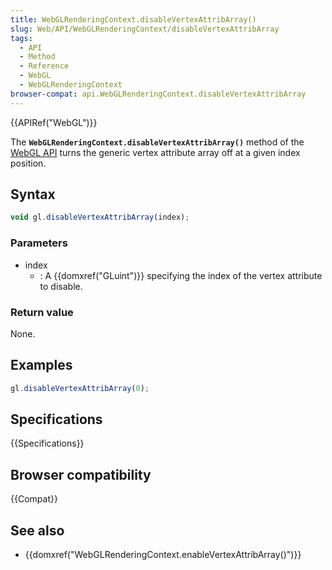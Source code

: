 ```yaml
---
title: WebGLRenderingContext.disableVertexAttribArray()
slug: Web/API/WebGLRenderingContext/disableVertexAttribArray
tags:
  - API
  - Method
  - Reference
  - WebGL
  - WebGLRenderingContext
browser-compat: api.WebGLRenderingContext.disableVertexAttribArray
---
```

{{APIRef("WebGL")}}

The **`WebGLRenderingContext.disableVertexAttribArray()`**
method of the [WebGL API](/en-US/docs/Web/API/WebGL_API) turns the generic
vertex attribute array off at a given index position.

## Syntax

```js
void gl.disableVertexAttribArray(index);
```

### Parameters

- index
  - : A {{domxref("GLuint")}} specifying the index of the vertex attribute to disable.

### Return value

None.

## Examples

```js
gl.disableVertexAttribArray(0);
```

## Specifications

{{Specifications}}

## Browser compatibility

{{Compat}}

## See also

- {{domxref("WebGLRenderingContext.enableVertexAttribArray()")}}
